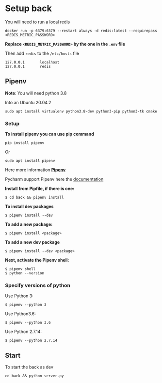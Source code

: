 # Setup back

You will need to run a local redis

    docker run -p 6379:6379 --restart always -d redis:latest --requirepass <REDIS_METRIC_PASSWORD>

**Replace `<REDIS_METRIC_PASSWORD>` by the one in the `.env` file**

Then add `redis` to the `/etc/hosts` file

    127.0.0.1       localhost
    127.0.0.1       redis

## Pipenv

**Note**: You will need python 3.8

Into an Ubuntu 20.04.2

    sudo apt install virtualenv python3.8-dev python3-pip python3-tk cmake

### Setup

**To install pipenv you can use pip command**

    pip install pipenv

Or

    sudo apt install pipenv

Here more information **[Pipenv](https://pipenv-fork.readthedocs.io/en/latest/index.html#install-pipenv-today)**

Pycharm support Pipenv here the [documentation](https://www.jetbrains.com/help/pycharm/pipenv.html)

**Install from Pipfile, if there is one:**

    $ cd back && pipenv install

**To install dev packages**

    $ pipenv install --dev

**To add a new package:**

    $ pipenv install <package>

**To add a new dev package**

    $ pipenv install --dev <package>

**Next, activate the Pipenv shell:**

    $ pipenv shell
    $ python --version

### Specify versions of python

Use Python 3:

    $ pipenv --python 3

Use Python3.6:

    $ pipenv --python 3.6

Use Python 2.7.14:

    $ pipenv --python 2.7.14

## Start

To start the back as dev

    cd back && python server.py 
